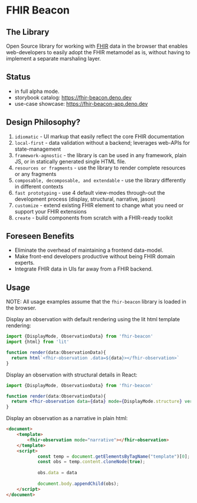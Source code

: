FHIR Beacon
===========

## The Library
Open Source library for working with [FHIR](http://hl7.org/fhir/) data in the browser that enables web-developers to 
easily adopt the FHIR metamodel as is, without having to implement a separate marshaling layer. 

## Status
* in full alpha mode.
* storybook catalog: https://fhir-beacon.deno.dev
* use-case showcase: https://fhir-beacon-app.deno.dev

## Design Philosophy?
1. `idiomatic` - UI markup that easily reflect the core FHIR documentation 
2. `local-first` - data validation without a backend; leverages web-APIs for state-management
3. `framework-agnostic` - the library is can be used in any framework, plain JS, or in statically generated single 
   HTML file.
4. `resources or fragments` - use the library to render complete resources or any fragments
5. `composable, decomposable, and extendable` - use the library differently in different contexts
6. `fast prototyping` - use 4 default view-modes through-out the development process (display, structural, narrative,
   jason)
7. `customize` - extend existing FHIR element to change what you need or support your FHIR extensions 
8. `create` - build components from scratch with a FHIR-ready toolkit 

## Foreseen Benefits
* Eliminate the overhead of maintaining a frontend data-model.
* Make front-end developers productive without being FHIR domain experts.
* Integrate FHIR data in UIs far away from a FHIR backend.

## Usage

NOTE: All usage examples assume that the `fhir-beacon` library is loaded in the browser.      


Display an observation with default rendering using the lit html template rendering:
```typescript
import {DisplayMode, ObservationData} from 'fhir-beacon'
import {html} from 'lit'

function render(data:ObservationData){
  return html`<fhir-observation .data=${data}></fhir-observation>`
}
```

  
Display an observation with structural details in React:
```jsx
import {DisplayMode, ObservationData} from 'fhir-beacon'

function render(data:ObservationData){
  return <fhir-observation data={data} mode={DisplayMode.structure} verbose></fhir-observation>
}
```

Display an observation as a narrative in plain html:
```html
<document>
    <template>
        <fhir-observation mode="narrative"></fhir-observation>        
    </template>
    <script>
            const temp = document.getElementsByTagName("template")[0];
            const obs = temp.content.cloneNode(true);
            
            obs.data = data
            
            document.body.appendChild(obs);
    </script>
</document>
```
